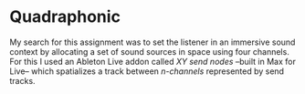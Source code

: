 # Quadraphonic
My search for this assignment was to set the listener in an immersive sound context by allocating a set of sound sources in space using four channels. For this I used an Ableton Live addon called *XY send nodes* –built in Max for Live– which spatializes a track between *n-channels* represented by send tracks.